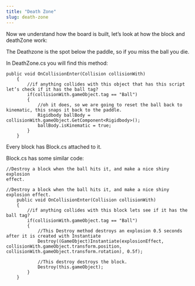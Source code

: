 ```yaml
---
title: "Death Zone"
slug: death-zone
---
```


Now we understand how the board is built, let’s look at how the block
and deathZone work:

The Deathzone is the spot below the paddle, so if you miss the ball you
die.

In DeathZone.cs you will find this method:

```
public void OnCollisionEnter(Collision collisionWith)
	{
		//if anything collides with this object that has this script let’s check if it has the ball tag?
		if(collisionWith.gameObject.tag == "Ball")
		{
			//oh it does, so we are going to reset the ball back to kinematic, this snaps it back to the paddle.
			Rigidbody ballBody = collisionWith.gameObject.GetComponent<Rigidbody>();
			ballBody.isKinematic = true;
		}
	}
```

Every block has Block.cs attached to it.

Block.cs has some similar code:
```
//Destroy a block when the ball hits it, and make a nice shiny explosion
effect.

//Destroy a block when the ball hits it, and make a nice shiny explosion effect.
	public void OnCollisionEnter(Collision collisionWith)
	{
		//if anything collides with this block lets see if it has the ball tag?
		if(collisionWith.gameObject.tag == "Ball")
		{
			//This Destroy method destroys an explosion 0.5 seconds after it is created with Instantiate
			Destroy((GameObject)Instantiate(explosionEffect, collisionWith.gameObject.transform.position, collisionWith.gameObject.transform.rotation), 0.5f);

			//This destroy destroys the block.
			Destroy(this.gameObject);
		}
	}
```

